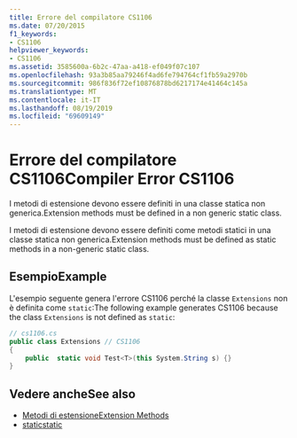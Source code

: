 ```yaml
---
title: Errore del compilatore CS1106
ms.date: 07/20/2015
f1_keywords:
- CS1106
helpviewer_keywords:
- CS1106
ms.assetid: 3585600a-6b2c-47aa-a418-ef049f07c107
ms.openlocfilehash: 93a3b85aa79246f4ad6fe794764cf1fb59a2970b
ms.sourcegitcommit: 986f836f72ef10876878bd6217174e41464c145a
ms.translationtype: MT
ms.contentlocale: it-IT
ms.lasthandoff: 08/19/2019
ms.locfileid: "69609149"
---
```

# <a name="compiler-error-cs1106"></a><span data-ttu-id="385c6-102">Errore del compilatore CS1106</span><span class="sxs-lookup"><span data-stu-id="385c6-102">Compiler Error CS1106</span></span>
<span data-ttu-id="385c6-103">I metodi di estensione devono essere definiti in una classe statica non generica.</span><span class="sxs-lookup"><span data-stu-id="385c6-103">Extension methods must be defined in a non generic static class.</span></span>  
  
 <span data-ttu-id="385c6-104">I metodi di estensione devono essere definiti come metodi statici in una classe statica non generica.</span><span class="sxs-lookup"><span data-stu-id="385c6-104">Extension methods must be defined as static methods in a non-generic static class.</span></span>  
  
## <a name="example"></a><span data-ttu-id="385c6-105">Esempio</span><span class="sxs-lookup"><span data-stu-id="385c6-105">Example</span></span>  
 <span data-ttu-id="385c6-106">L'esempio seguente genera l'errore CS1106 perché la classe `Extensions` non è definita come `static`:</span><span class="sxs-lookup"><span data-stu-id="385c6-106">The following example generates CS1106 because the class `Extensions` is not defined as `static`:</span></span>  
  
```csharp  
// cs1106.cs  
public class Extensions // CS1106  
{  
    public  static void Test<T>(this System.String s) {}  
}  
```  
  
## <a name="see-also"></a><span data-ttu-id="385c6-107">Vedere anche</span><span class="sxs-lookup"><span data-stu-id="385c6-107">See also</span></span>

- [<span data-ttu-id="385c6-108">Metodi di estensione</span><span class="sxs-lookup"><span data-stu-id="385c6-108">Extension Methods</span></span>](../programming-guide/classes-and-structs/extension-methods.md)
- [<span data-ttu-id="385c6-109">static</span><span class="sxs-lookup"><span data-stu-id="385c6-109">static</span></span>](../language-reference/keywords/static.md)
